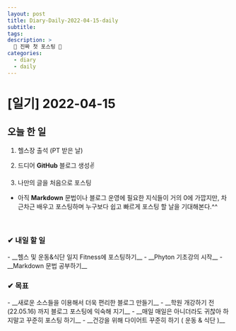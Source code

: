 ```yaml
---
layout: post
title: Diary-Daily-2022-04-15-daily
subtitle:
tags: 
description: >
  🎉 진짜 첫 포스팅 🎉
categories:
  - diary
  - daily
---
```


# [일기] 2022-04-15

<h2>오늘 한 일</h2>

1) 헬스장 출석 (PT 받은 날) 

2) 드디어 __GitHub__ 블로그 생성✌

3) 나만의 글을 처음으로 포스팅
- 아직 __Markdown__ 문법이나 블로그 운영에 필요한 지식들이 거의 0에 가깝지만, 차근차근 배우고 포스팅하며 누구보다 쉽고 빠르게 포스팅 할 날을 기대해본다.^^
<br>
<h3>✔ 내일 할 일</h3>
- __헬스 및 운동&식단 일지 Fitness에 포스팅하기__
- __Phyton 기초강의 시작__
- __Markdown 문법 공부하기__

<h3>✔ 목표</h3>
- __새로운 소스들을 이용해서 더욱 편리한 블로그 만들기__
- __학원 개강하기 전(22.05.16) 까지  블로그 포스팅에 익숙해 지기__
- __매일 매일은 아니더라도 귀찮아 하지말고 꾸준히 포스팅 하기__
- __건강을 위해 다이어트 꾸준히 하기 ( 운동 & 식단 )__



